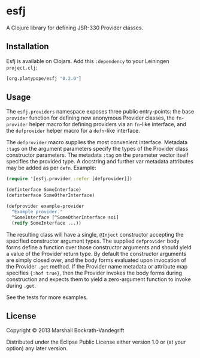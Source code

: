 # esfj

A Clojure library for defining JSR-330 Provider classes.

## Installation

Esfj is available on Clojars.  Add this `:dependency` to your Leiningen
`project.clj`:

```clj
[org.platypope/esfj "0.2.0"]
```

## Usage

The `esfj.providers` namespace exposes three public entry-points: the
base `provider` function for defining new anonymous Provider classes,
the `fn-provider` helper macro for defining providers via an `fn`-like
interface, and the `defprovider` helper macro for a `defn`-like
interface.

The `defprovider` macro supplies the most convenient interface.
Metadata `:tag`s on the argument parameters specify the types of the
Provider class constructor parameters.  The metadata `:tag` on the
parameter vector itself specifies the provided type.  A docstring and
further var metadata attributes may be added as per `defn`.  Example:

```clj
(require '[esfj.provider :refer [defprovider]])

(definterface SomeInterface)
(definterface SomeOtherInterface)

(defprovider example-provider
  "Example provider."
  ^SomeInterface [^SomeOtherInterface soi]
  (reify SomeInterface ...))
```

The resulting class will have a single, `@Inject` constructor
accepting the specified constructor argument types.  The supplied
`defprovider` body forms define a function over those constructor
arguments and should yield a value of the Provider return type.  By
default the constructor arguments are simply closed over, and the body
forms evaluated upon invocation of the Provider `.get` method.  If the
Provider name metadata or attribute map specifies `{:hof true}`, then
the Provider invokes the body forms during construction and expects
them to yield a zero-argument function to invoke during `.get`.

See the tests for more examples.

## License

Copyright © 2013 Marshall Bockrath-Vandegrift

Distributed under the Eclipse Public License either version 1.0 or (at
your option) any later version.
